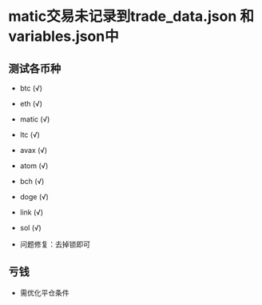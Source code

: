 # matic交易未记录到trade_data.json 和 variables.json中
## 测试各币种
* btc (√)
* eth  (√)
* matic  (√)
* ltc  (√)
* avax  (√)
* atom  (√)
* bch  (√)
* doge  (√)
* link  (√)
* sol  (√)

* 问题修复：去掉锁即可

## 亏钱
* 需优化平仓条件
